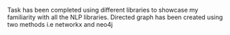 Task has been completed using different libraries to showcase my familiarity with all the NLP libraries.
Directed graph has been created using two methods i.e networkx and neo4j

